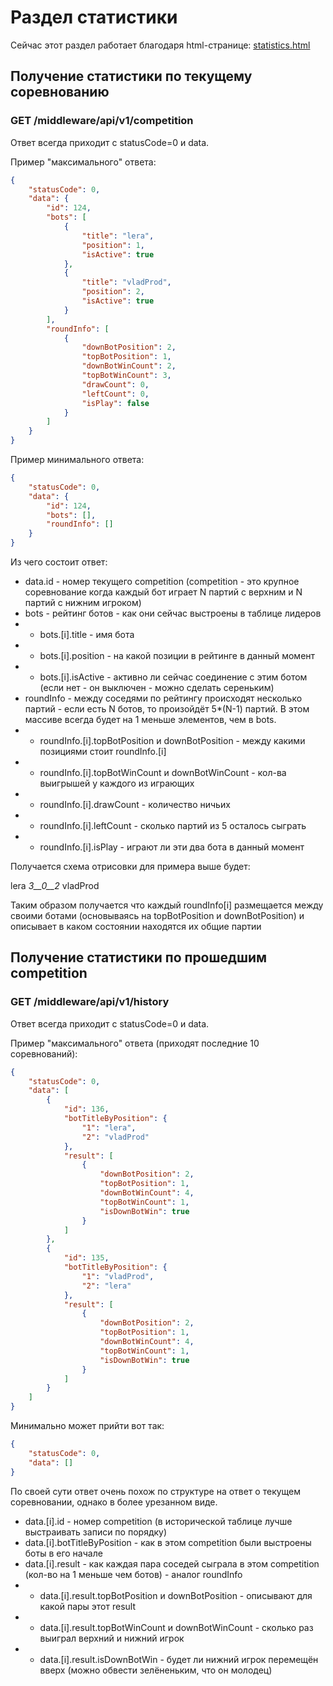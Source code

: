 # Раздел статистики

Сейчас этот раздел работает благодаря html-странице: [statistics.html](../../middleware-service/src/main/resources/templates/statistics.html)

## Получение статистики по текущему соревнованию

### GET /middleware/api/v1/competition

Ответ всегда приходит с statusCode=0 и data.

Пример "максимального" ответа:

```json
{
    "statusCode": 0,
    "data": {
        "id": 124,
        "bots": [
            {
                "title": "lera",
                "position": 1,
                "isActive": true
            },
            {
                "title": "vladProd",
                "position": 2,
                "isActive": true
            }
        ],
        "roundInfo": [
            {
                "downBotPosition": 2,
                "topBotPosition": 1,
                "downBotWinCount": 2,
                "topBotWinCount": 3,
                "drawCount": 0,
                "leftCount": 0,
                "isPlay": false
            }
        ]
    }
}
```

Пример минимального ответа:

```json
{
    "statusCode": 0,
    "data": {
        "id": 124,
        "bots": [],
        "roundInfo": []
    }
}
```

Из чего состоит ответ:
* data.id - номер текущего competition (competition - это крупное соревнование когда каждый бот играет N партий с верхним и N партий с нижним игроком)
* bots - рейтинг ботов - как они сейчас выстроены в таблице лидеров
* * bots.[i].title - имя бота 
* * bots.[i].position - на какой позиции в рейтинге в данный момент
* * bots.[i].isActive - активно ли сейчас соединение с этим ботом (если нет - он выключен - можно сделать сереньким)
* roundInfo - между соседями по рейтингу происходят несколько партий - если есть N ботов, то произойдёт 5*(N-1) партий. В этом массиве всегда будет на 1 меньше элементов, чем в bots.
* * roundInfo.[i].topBotPosition и downBotPosition - между какими позициями стоит roundInfo.[i]
* * roundInfo.[i].topBotWinCount и downBotWinCount - кол-ва выигрышей у каждого из играющих
* * roundInfo.[i].drawCount - количество ничьих
* * roundInfo.[i].leftCount - сколько партий из 5 осталось сыграть
* * roundInfo.[i].isPlay - играют ли эти два бота в данный момент

Получается схема отрисовки для примера выше будет:

lera _3__0__2_ vladProd

Таким образом получается что каждый roundInfo[i] размещается между своими ботами (основываясь на topBotPosition и downBotPosition) и описывает в каком состоянии находятся их общие партии 

## Получение статистики по прошедшим competition

### GET /middleware/api/v1/history

Ответ всегда приходит с statusCode=0 и data.

Пример "максимального" ответа (приходят последние 10 соревнований):

```json
{
    "statusCode": 0,
    "data": [
        {
            "id": 136,
            "botTitleByPosition": {
                "1": "lera",
                "2": "vladProd"
            },
            "result": [
                {
                    "downBotPosition": 2,
                    "topBotPosition": 1,
                    "downBotWinCount": 4,
                    "topBotWinCount": 1,
                    "isDownBotWin": true
                }
            ]
        },
        {
            "id": 135,
            "botTitleByPosition": {
                "1": "vladProd",
                "2": "lera"
            },
            "result": [
                {
                    "downBotPosition": 2,
                    "topBotPosition": 1,
                    "downBotWinCount": 4,
                    "topBotWinCount": 1,
                    "isDownBotWin": true
                }
            ]
        }
    ]
}
```

Минимально может прийти вот так:

```json
{
    "statusCode": 0,
    "data": []
}
```

По своей сути ответ очень похож по структуре на ответ о текущем соревновании, однако в более урезанном виде.

* data.[i].id - номер competition (в исторической таблице лучше выстраивать записи по порядку)
* data.[i].botTitleByPosition - как в этом competition были выстроены боты в его начале
* data.[i].result - как каждая пара соседей сыграла в этом competition (кол-во на 1 меньше чем ботов) - аналог roundInfo
* * data.[i].result.topBotPosition и downBotPosition - описывают для какой пары этот result
* * data.[i].result.topBotWinCount и downBotWinCount - сколько раз выиграл верхний и нижний игрок
* * data.[i].result.isDownBotWin - будет ли нижний игрок перемещён вверх (можно обвести зелёненьким, что он молодец)